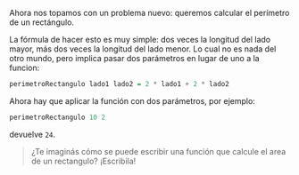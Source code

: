 Ahora nos topamos con un problema nuevo: queremos calcular el perímetro de un rectángulo.

La fórmula de hacer esto es muy simple: dos veces la longitud del lado mayor, más dos veces la longitud del lado menor. Lo cual no es nada del otro mundo, pero implica pasar dos parámetros en lugar de uno a la funcion:

```haskell
perimetroRectangulo lado1 lado2 = 2 * lado1 + 2 * lado2
```

Ahora hay que aplicar la función con dos parámetros, por ejemplo:

```haskell
perimetroRectangulo 10 2
```

devuelve `24`.

> ¿Te imaginás cómo se puede escribir una función que calcule el area de un rectangulo? ¡Escribila!





